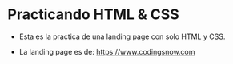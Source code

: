 # Practicando HTML & CSS

- Esta es la practica de una landing page con solo HTML y CSS. 

- La landing page es de: https://www.codingsnow.com
